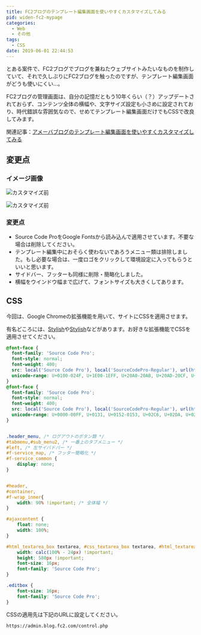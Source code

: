 ```yaml
---
title: FC2ブログのテンプレート編集画面を使いやすくカスタマイズしてみる
pid: widen-fc2-mypage
categories:
  - Web
  - その他
tags:
  - CSS
date: 2019-06-01 22:44:53
---
```


とある案件で、FC2ブログでブログを兼ねたウェブサイトみたいなものを制作していて、それで久しぶりにFC2ブログを触ったのですが、テンプレート編集画面がどうも使いにくい...。

FC2ブログの管理画面は、自分の記憶だともう10年くらい（？）アップデートされておらず、コンテンツ全体の横幅や、文字サイズ設定も小さめに設定されており、時代錯誤な雰囲気なので、せめてテンプレート編集画面だけでもCSSで改良してみます。

関連記事：[アメーバブログのテンプレート編集画面を使いやすくカスタマイズしてみる](/post/widen-ameblo-mypage/)

## 変更点

### イメージ画像
![カスタマイズ前](1.png)

![カスタマイズ前](2.png)

### 変更点

- Source Code ProをGoogle Fontsから読み込んで適用させています。不要な場合は削除してください。
- テンプレート編集中におそらく使わないであろうメニュー類は排除しました。もし必要な場合は、一度ロゴをクリックして環境設定に入ってもらうといいと思います。
- サイドバー、フッターも同様に削除・簡略化しました。
- 横幅をウインドウ幅まで広げて、フォントサイズも大きくしてあります。


## CSS

今回は、Google Chromeの拡張機能を用いて、サイトにCSSを適用させます。

有名どころには、[Stylish](https://chrome.google.com/webstore/detail/stylish-custom-themes-for/fjnbnpbmkenffdnngjfgmeleoegfcffe?hl=ja)や[Stylish](https://chrome.google.com/webstore/detail/stylish-custom-themes-for/fjnbnpbmkenffdnngjfgmeleoegfcffe?hl=ja)などがあります。お好きな拡張機能でCSSを適用させてください。

```css
@font-face {
  font-family: 'Source Code Pro';
  font-style: normal;
  font-weight: 400;
  src: local('Source Code Pro'), local('SourceCodePro-Regular'), url(https://fonts.gstatic.com/s/sourcecodepro/v6/mrl8jkM18OlOQN8JLgasDy2Q8seG17bfDXYR_jUsrzg.woff2) format('woff2');
  unicode-range: U+0100-024F, U+1E00-1EFF, U+20A0-20AB, U+20AD-20CF, U+2C60-2C7F, U+A720-A7FF;
}
@font-face {
  font-family: 'Source Code Pro';
  font-style: normal;
  font-weight: 400;
  src: local('Source Code Pro'), local('SourceCodePro-Regular'), url(https://fonts.gstatic.com/s/sourcecodepro/v6/mrl8jkM18OlOQN8JLgasD9V_2ngZ8dMf8fLgjYEouxg.woff2) format('woff2');
  unicode-range: U+0000-00FF, U+0131, U+0152-0153, U+02C6, U+02DA, U+02DC, U+2000-206F, U+2074, U+20AC, U+2212, U+2215;
}


.header_menu, /* ログアウトのボタン類 */
#tabmenu,#sub_menu2, /* 一番上のタブメニュー */
#left, /* 左サイバドバー */
#f-service_map, /* フッター簡略化 */
#f-service_common {
	display: none;
}


#header,
#container,
#f-wrap_inner{
	width: 90% !important; /* 全体幅 */
}

#ajaxcontent {
    float: none;
    width: 100%;
}

#html_textarea_box textarea, #css_textarea_box textarea, #html_textarea_cm, #css_textarea_cm {
	width: calc(100% - 24px) !important;
	height: 580px !important;
	font-size: 16px;
	font-family: 'Source Code Pro';
}

.editbox {
	font-size: 16px;
	font-family: 'Source Code Pro';
}
```

CSSの適用先は下記のURLに設定してください。

```plaintext
https://admin.blog.fc2.com/control.php
```
